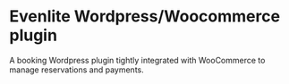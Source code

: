 # Evenlite Wordpress/Woocommerce plugin
A booking Wordpress plugin tightly integrated with WooCommerce to manage reservations and payments.
